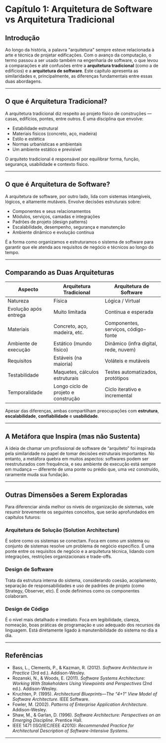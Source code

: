 # Capítulo 1: Arquitetura de Software vs Arquitetura Tradicional

## Introdução

Ao longo da história, a palavra "arquitetura" sempre esteve relacionada à arte e técnica de projetar edificações. Com o avanço da computação, o termo passou a ser usado também na engenharia de software, o que levou a comparações e até confusões entre a **arquitetura tradicional** (como a de edifícios) e a **arquitetura de software**. Este capítulo apresenta as similaridades e, principalmente, as diferenças fundamentais entre essas duas abordagens.

---

## O que é Arquitetura Tradicional?

A arquitetura tradicional diz respeito ao projeto físico de construções — casas, edifícios, pontes, entre outros. É uma disciplina que envolve:

- Estabilidade estrutural
- Materiais físicos (concreto, aço, madeira)
- Estilo e estética
- Normas urbanísticas e ambientais
- Um ambiente estático e previsível

O arquiteto tradicional é responsável por equilibrar forma, função, segurança, usabilidade e contexto físico.

---

## O que é Arquitetura de Software?

A arquitetura de software, por outro lado, lida com sistemas intangíveis, lógicos, e altamente mutáveis. Envolve decisões estruturais sobre:

- Componentes e seus relacionamentos
- Módulos, serviços, camadas e integrações
- Padrões de projeto (design patterns)
- Escalabilidade, desempenho, segurança e manutenção
- Ambiente dinâmico e evolução contínua

É a forma como organizamos e estruturamos o sistema de software para garantir que ele atenda aos requisitos de negócio e técnicos ao longo do tempo.

---

## Comparando as Duas Arquiteturas

| Aspecto                     | Arquitetura Tradicional               | Arquitetura de Software                  |
|----------------------------|----------------------------------------|------------------------------------------|
| Natureza                   | Física                                 | Lógica / Virtual                         |
| Evolução após entrega      | Muito limitada                         | Contínua e esperada                      |
| Materiais                  | Concreto, aço, madeira, etc.           | Componentes, serviços, código-fonte     |
| Ambiente de execução       | Estático (mundo físico)                | Dinâmico (infra digital, rede, nuvem)   |
| Requisitos                 | Estáveis (na maioria)                  | Voláteis e mutáveis                     |
| Testabilidade              | Maquetes, cálculos estruturais         | Testes automatizados, protótipos       |
| Temporalidade              | Longo ciclo de projeto e construção    | Ciclo iterativo e incremental           |

Apesar das diferenças, ambas compartilham preocupações com **estrutura**, **escalabilidade**, **confiabilidade** e **usabilidade**.

---

## A Metáfora que Inspira (mas não Sustenta)

A ideia de chamar um profissional de software de “arquiteto” foi inspirada pela similaridade no papel de tomar decisões estruturais importantes. No entanto, a metáfora quebra em muitos aspectos: softwares podem ser reestruturados com frequência, e seu ambiente de execução está sempre em mudança — diferente de uma ponte ou prédio que, uma vez construído, raramente muda sua fundação.

---

## Outras Dimensões a Serem Exploradas

Para diferenciar ainda melhor os níveis de organização de sistemas, vale resumir brevemente os seguintes conceitos, que serão aprofundados em capítulos futuros:

### Arquitetura de Solução (Solution Architecture)

É sobre como os sistemas se conectam. Foca em como um sistema ou conjunto de sistemas resolve um problema de negócio específico. É uma ponte entre os requisitos de negócio e a arquitetura técnica, lidando com integrações, restrições organizacionais e trade-offs.

### Design de Software

Trata da estrutura interna do sistema, considerando coesão, acoplamento, separação de responsabilidades e uso de padrões de projeto (como Strategy, Observer, etc). É onde definimos como os componentes colaboram.

### Design de Código

É o nível mais detalhado e imediato. Foca em legibilidade, clareza, nomeação, boas práticas de programação e uso adequado dos recursos da linguagem. Está diretamente ligado à manutenibilidade do sistema no dia a dia.

---

## Referências

- Bass, L., Clements, P., & Kazman, R. (2012). *Software Architecture in Practice* (3rd ed.). Addison-Wesley.
- Rozanski, N., & Woods, E. (2011). *Software Systems Architecture: Working With Stakeholders Using Viewpoints and Perspectives* (2nd ed.). Addison-Wesley.
- Kruchten, P. (1995). *Architectural Blueprints—The “4+1” View Model of Software Architecture*. IEEE Software.
- Fowler, M. (2002). *Patterns of Enterprise Application Architecture*. Addison-Wesley.
- Shaw, M., & Garlan, D. (1996). *Software Architecture: Perspectives on an Emerging Discipline*. Prentice Hall.
- IEEE 1471 (ISO/IEC/IEEE 42010): *Recommended Practice for Architectural Description of Software-Intensive Systems*.

---

